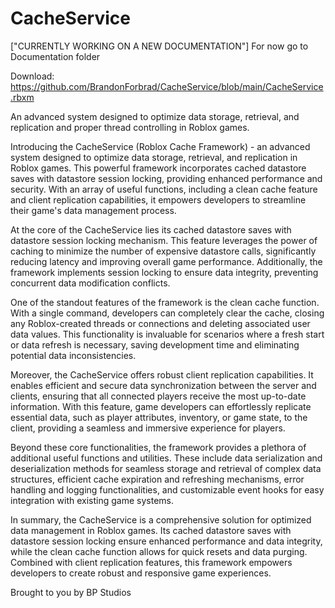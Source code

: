 # CacheService

["CURRENTLY WORKING ON A NEW DOCUMENTATION"] For now go to Documentation folder

Download: https://github.com/BrandonForbrad/CacheService/blob/main/CacheService.rbxm


An advanced system designed to optimize data storage, retrieval, and replication and proper thread controlling in Roblox games.

Introducing the CacheService (Roblox Cache Framework) - an advanced system designed to optimize data storage, retrieval, and replication in Roblox games. This powerful framework incorporates cached datastore saves with datastore session locking, providing enhanced performance and security. With an array of useful functions, including a clean cache feature and client replication capabilities, it empowers developers to streamline their game's data management process.


At the core of the CacheService lies its cached datastore saves with datastore session locking mechanism. This feature leverages the power of caching to minimize the number of expensive datastore calls, significantly reducing latency and improving overall game performance. Additionally, the framework implements session locking to ensure data integrity, preventing concurrent data modification conflicts.


One of the standout features of the framework is the clean cache function. With a single command, developers can completely clear the cache, closing any Roblox-created threads or connections and deleting associated user data values. This functionality is invaluable for scenarios where a fresh start or data refresh is necessary, saving development time and eliminating potential data inconsistencies.


Moreover, the CacheService offers robust client replication capabilities. It enables efficient and secure data synchronization between the server and clients, ensuring that all connected players receive the most up-to-date information. With this feature, game developers can effortlessly replicate essential data, such as player attributes, inventory, or game state, to the client, providing a seamless and immersive experience for players.


Beyond these core functionalities, the framework provides a plethora of additional useful functions and utilities. These include data serialization and deserialization methods for seamless storage and retrieval of complex data structures, efficient cache expiration and refreshing mechanisms, error handling and logging functionalities, and customizable event hooks for easy integration with existing game systems.


In summary, the CacheService is a comprehensive solution for optimized data management in Roblox games. Its cached datastore saves with datastore session locking ensure enhanced performance and data integrity, while the clean cache function allows for quick resets and data purging. Combined with client replication features, this framework empowers developers to create robust and responsive game experiences.

Brought to you by BP Studios
